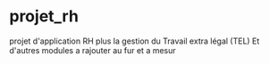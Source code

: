 # projet_rh
projet d'application RH plus la gestion du Travail extra légal (TEL)
Et d'autres modules a rajouter au fur et a mesur
